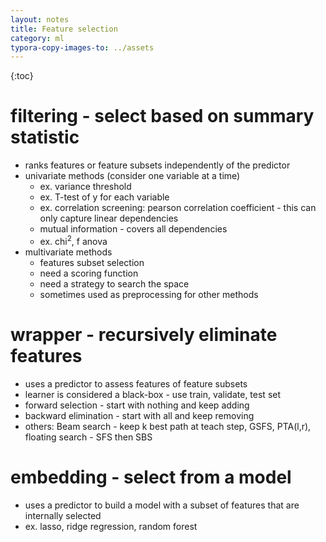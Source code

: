 ```yaml
---
layout: notes
title: Feature selection
category: ml
typora-copy-images-to: ../assets
---
```


{:toc}

# filtering - select based on summary statistic

- ranks features or feature subsets independently of the predictor
- univariate methods (consider one variable at a time)
  - ex. variance threshold
  - ex. T-test of y for each variable
  - ex. correlation screening: pearson correlation coefficient - this can only capture linear dependencies
  - mutual information - covers all dependencies
  - ex. chi$^2$, f anova
- multivariate methods
  - features subset selection
  - need a scoring function
  - need a strategy to search the space
  - sometimes used as preprocessing for other methods

# wrapper - recursively eliminate features

- uses a predictor to assess features of feature subsets
- learner is considered a black-box - use train, validate, test set
- forward selection - start with nothing and keep adding
- backward elimination - start with all and keep removing
- others: Beam search - keep k best path at teach step, GSFS, PTA(l,r), floating search - SFS then SBS

# embedding - select from a model

- uses a predictor to build a model with a subset of features that are internally selected
- ex. lasso, ridge regression, random forest